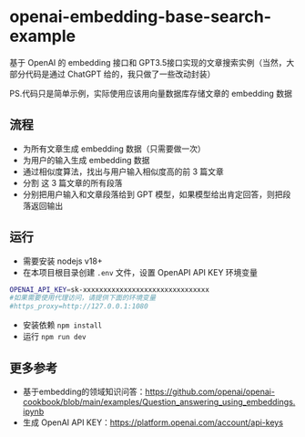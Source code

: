 # openai-embedding-base-search-example

基于 OpenAI 的 embedding 接口和 GPT3.5接口实现的文章搜索实例（当然，大部分代码是通过 ChatGPT 给的，我只做了一些改动封装）

PS.代码只是简单示例，实际使用应该用向量数据库存储文章的 embedding 数据

## 流程

+ 为所有文章生成 embedding 数据（只需要做一次）
+ 为用户的输入生成 embedding 数据
+ 通过相似度算法，找出与用户输入相似度高的前 3 篇文章
+ 分割 这 3 篇文章的所有段落
+ 分别把用户输入和文章段落给到 GPT 模型，如果模型给出肯定回答，则把段落返回输出

## 运行

- 需要安装 nodejs v18+
- 在本项目根目录创建 `.env` 文件，设置 OpenAPI API KEY 环境变量
```bash
OPENAI_API_KEY=sk-xxxxxxxxxxxxxxxxxxxxxxxxxxxxxxx
#如果需要使用代理访问，请提供下面的环境变量
#https_proxy=http://127.0.0.1:1080
```
- 安装依赖 `npm install`
- 运行 `npm run dev`

## 更多参考

- 基于embedding的领域知识问答：https://github.com/openai/openai-cookbook/blob/main/examples/Question_answering_using_embeddings.ipynb
- 生成 OpenAI API KEY：https://platform.openai.com/account/api-keys
